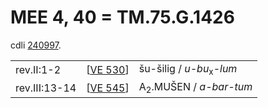 # MEE 4, 40 = TM.75.G.1426

cdli [240997](https://cdli.mpiwg-berlin.mpg.de/artifacts/240997).

|               |            |                                     |
| ------------- | ---------- | ----------------------------------- |
| rev.II:1-2    | [[VE 530]] | šu-šilig / *u-bu*<sub>x</sub>-*lum* |
| rev.III:13-14 | [[VE 545]] | A<sub>2</sub>.MUŠEN / *a-bar-tum*   |

[//begin]: # "Autogenerated link references for markdown compatibility"
[VE 530]: <VE 530> "VE 530"
[VE 545]: <VE 545> "VE 545"
[//end]: # "Autogenerated link references"